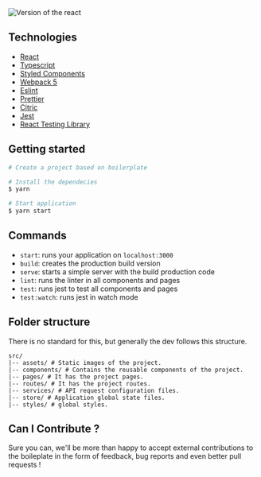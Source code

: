 <div>
  <img src="https://img.shields.io/static/v1?label=React&message=17.0.2&color=#009CA3%3CCOLOR%3E&style=plastic%3CSTYLE%3E&logo=react%3CLOGO%3E" alt="Version of the react" />
</div>

## Technologies
  - [React](https://pt-br.reactjs.org/)
  - [Typescript](https://www.typescriptlang.org/)
  - [Styled Components](https://styled-components.com/)
  - [Webpack 5](https://webpack.js.org/)
  - [Eslint](https://eslint.org/)
  - [Prettier](https://prettier.io/)
  - [Citric](https://citric.design/?path=/story/welcome--page)
  - [Jest](https://jestjs.io/pt-BR/)
  - [React Testing Library](https://testing-library.com/)

## Getting started
```bash
# Create a project based on boilerplate

# Install the dependecies
$ yarn

# Start application
$ yarn start
```

## Commands
 - `start`: runs your application on `localhost:3000`
 - `build`: creates the production build version
 - `serve`: starts a simple server with the build production code
 - `lint`: runs the linter in all components and pages
 - `test`: runs jest to test all components and pages
 - `test:watch`: runs jest in watch mode
 
## Folder structure

There is no standard for this, but generally the dev follows this structure.
```shell
src/
|-- assets/ # Static images of the project.
|-- components/ # Contains the reusable components of the project.
|-- pages/ # It has the project pages.
|-- routes/ # It has the project routes.
|-- services/ # API request configuration files.
|-- store/ # Application global state files.
|-- styles/ # global styles.
```

## Can I Contribute ?
  Sure you can, we'll be more than happy to accept external contributions to the boileplate in the form of feedback, bug reports and even better pull requests !

